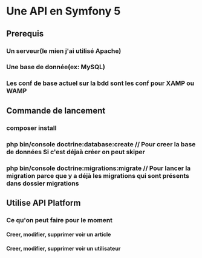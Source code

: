 # Une API en Symfony 5

## Prerequis

### Un serveur(le mien j'ai utilisé Apache)

### Une base de donnée(ex: MySQL)

### Les conf de base actuel sur la bdd sont les conf pour XAMP ou WAMP

## Commande de lancement

### composer install

### php bin/console doctrine:database:create // Pour creer la base de données Si c'est déjaà créer on peut skiper

### php bin/console doctrine:migrations:migrate  // Pour lancer la migration parce que y a déjà les migrations qui sont présents dans dossier migrations
## Utilise API Platform


### Ce qu'on peut faire pour le moment

#### Creer, modifier, supprimer voir  un article

#### Creer, modifier, supprimer voir un utilisateur
